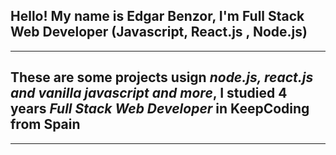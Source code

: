 ## Hello! My name is Edgar Benzor, I'm Full Stack Web Developer (Javascript, React.js , Node.js)

---

## These are some projects usign **_node.js, react.js and vanilla javascript and more_**, I studied 4 years _Full Stack Web Developer_ in KeepCoding from Spain

---


